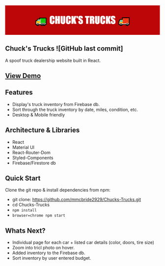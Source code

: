 ![Banner](https://github.com/mmcbride2929/Chucks-Trucks/blob/master/src/photos/CT_Banner.png)

## Chuck's Trucks ![GitHub last commit]
A spoof truck dealership website built in React. 

## [View Demo](https://focused-wright-9297ba.netlify.app/)



## Features
* Display's truck inventory from Firebase db.
* Sort through the truck inventory by date, miles, condition, etc.
* Desktop & Mobile friendly

## Architecture & Libraries
* React 
* Material UI
* React-Router-Dom
* Styled-Components
* Firebase/Firestore db

## Quick Start
Clone the git repo & install dependencies from npm:
* git clone: https://github.com/mmcbride2929/Chucks-Trucks.git
* cd Chucks-Trucks
* ```npm install```
* ```browser=chrome npm start```

## Whats Next?
* Individual page for each car + listed car details (color, doors, tire size)
* Zoom into tricl photo on hover.
* Added inventory to the Firebase db.
* Sort inventory by user entered budget.
